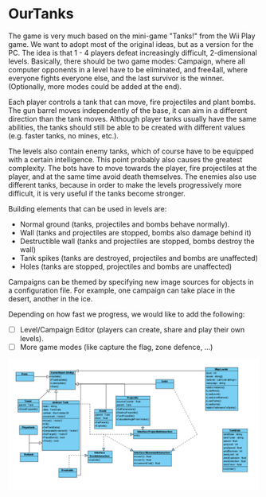 # OurTanks

The game is very much based on the mini-game "Tanks!" from the Wii Play game. We want to adopt most of the original ideas, but as a version for the PC. The idea is that 1 - 4 players defeat increasingly difficult, 2-dimensional levels. Basically, there should be two game modes: Campaign, where all computer opponents in a level have to be eliminated, and free4all, where everyone fights everyone else, and the last survivor is the winner. (Optionally, more modes could be added at the end).

Each player controls a tank that can move, fire projectiles and plant bombs. The gun barrel moves independently of the base, it can aim in a different direction than the tank moves. Although player tanks usually have the same abilities, the tanks should still be able to be created with different values (e.g. faster tanks, no mines, etc.).

The levels also contain enemy tanks, which of course have to be equipped with a certain intelligence. This point probably also causes the greatest complexity. The bots have to move towards the player, fire projectiles at the player, and at the same time avoid death themselves. The enemies also use different tanks, because in order to make the levels progressively more difficult, it is very useful if the tanks become stronger.

Building elements that can be used in levels are:
- Normal ground (tanks, projectiles and bombs behave normally).
- Wall (tanks and projectiles are stopped, bombs also damage behind it)
- Destructible wall (tanks and projectiles are stopped, bombs destroy the wall) 
- Tank spikes (tanks are destroyed, projectiles and bombs are unaffected)
- Holes (tanks are stopped, projectiles and bombs are unaffected)

Campaigns can be themed by specifying new image sources for objects in a configuration file. For example, one campaign can take place in the desert, another in the ice.

Depending on how fast we progress, we would like to add the following:
- [ ] Level/Campaign Editor (players can create, share and play their own levels).
- [ ] More game modes (like capture the flag, zone defence, ...)

![UML Diagram as of 29th April 2022](./UML_20220429.png)
